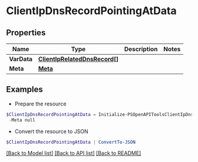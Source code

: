 # ClientIpDnsRecordPointingAtData
## Properties

Name | Type | Description | Notes
------------ | ------------- | ------------- | -------------
**VarData** | [**ClientIpRelatedDnsRecord[]**](ClientIpRelatedDnsRecord.md) |  | 
**Meta** | [**Meta**](Meta.md) |  | 

## Examples

- Prepare the resource
```powershell
$ClientIpDnsRecordPointingAtData = Initialize-PSOpenAPIToolsClientIpDnsRecordPointingAtData  -VarData null `
 -Meta null
```

- Convert the resource to JSON
```powershell
$ClientIpDnsRecordPointingAtData | ConvertTo-JSON
```

[[Back to Model list]](../README.md#documentation-for-models) [[Back to API list]](../README.md#documentation-for-api-endpoints) [[Back to README]](../README.md)


